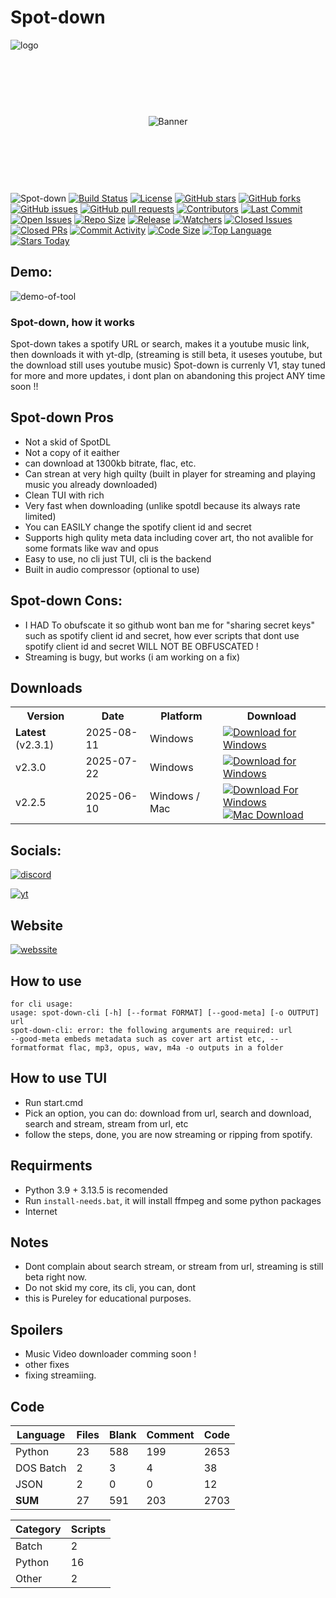 # Spot-down

![logo](https://files.catbox.moe/xl3d4c.png)
<div style="display: flex; justify-content: center; align-items: center; height: 200px;">
  <img src="https://files.catbox.moe/xl3d4c.png" alt="Banner" style="max-width: 100%; height: auto;">
</div>

![Spot-down](https://img.shields.io/badge/Spot-down-Green?style=plastic)
[![Build Status](https://img.shields.io/github/actions/workflow/status/ts-dev-java/Spot-down/main.yml?branch=main&style=plastic&color=brightgreen&logo=github&logoColor=white)](https://github.com/ts-dev-java/Spot-down/actions)
[![License](https://img.shields.io/github/license/ts-dev-java/Spot-down?style=plastic&color=blue&logo=github&logoColor=white)](https://github.com/ts-dev-java/Spot-down/blob/main/LICENSE)
[![GitHub stars](https://img.shields.io/github/stars/ts-dev-java/Spot-down?style=plastic&color=yellow&logo=github&logoColor=black)](https://github.com/ts-dev-java/Spot-down/stargazers)
[![GitHub forks](https://img.shields.io/github/forks/ts-dev-java/Spot-down?style=plastic&color=orange&logo=github&logoColor=white)](https://github.com/ts-dev-java/Spot-down/network/members)
[![GitHub issues](https://img.shields.io/github/issues/ts-dev-java/Spot-down?style=plastic&color=red&logo=github&logoColor=white)](https://github.com/ts-dev-java/Spot-down/issues)
[![GitHub pull requests](https://img.shields.io/github/issues-pr/ts-dev-java/Spot-down?style=plastic&color=success&logo=github&logoColor=white)](https://github.com/ts-dev-java/Spot-down/pulls)
[![Contributors](https://img.shields.io/github/contributors/ts-dev-java/Spot-down?style=plastic&color=informational&logo=github&logoColor=white)](https://github.com/ts-dev-java/Spot-down/graphs/contributors)
[![Last Commit](https://img.shields.io/github/last-commit/ts-dev-java/Spot-down?style=plastic&color=lightgrey&logo=github&logoColor=black)](https://github.com/ts-dev-java/Spot-down/commits)
[![Open Issues](https://img.shields.io/github/issues-raw/ts-dev-java/Spot-down?style=plastic&color=9cf&logo=github&logoColor=black)](https://github.com/ts-dev-java/Spot-down/issues)
[![Repo Size](https://img.shields.io/github/repo-size/ts-dev-java/Spot-down?style=plastic&color=blueviolet&logo=github&logoColor=white)](https://github.com/ts-dev-java/Spot-down)
[![Release](https://img.shields.io/github/v/release/ts-dev-java/Spot-down?style=plastic&color=blue&logo=github&logoColor=white)](https://github.com/ts-dev-java/Spot-down/releases)
[![Watchers](https://img.shields.io/github/watchers/ts-dev-java/Spot-down?style=plastic&color=yellowgreen&logo=github&logoColor=white)](https://github.com/ts-dev-java/Spot-down/watchers)
[![Closed Issues](https://img.shields.io/github/issues-closed/ts-dev-java/Spot-down?style=plastic&color=green&logo=github&logoColor=white)](https://github.com/ts-dev-java/Spot-down/issues?q=is%3Aissue+is%3Aclosed)
[![Closed PRs](https://img.shields.io/github/issues-pr-closed/ts-dev-java/Spot-down?style=plastic&color=success&logo=github&logoColor=white)](https://github.com/ts-dev-java/Spot-down/pulls?q=is%3Apr+is%3Aclosed)
[![Commit Activity](https://img.shields.io/github/commit-activity/m/ts-dev-java/Spot-down?style=plastic&color=orange&logo=github&logoColor=white)](https://github.com/ts-dev-java/Spot-down/commits)
[![Code Size](https://img.shields.io/github/languages/code-size/ts-dev-java/Spot-down?style=plastic&color=blueviolet&logo=github&logoColor=white)](https://github.com/ts-dev-java/Spot-down)
[![Top Language](https://img.shields.io/github/languages/top/ts-dev-java/Spot-down?style=plastic&color=informational&logo=github&logoColor=white)](https://github.com/ts-dev-java/Spot-down)
[![Stars Today](https://img.shields.io/github/stars/ts-dev-java/Spot-down?style=plastic&color=brightgreen&logo=github&logoColor=white&label=stars%20today)](https://github.com/ts-dev-java/Spot-down/stargazers)

## Demo:
![demo-of-tool](https://files.catbox.moe/ogcgso.gif)

### Spot-down, how it works
Spot-down takes a spotify URL or search, makes it a youtube music link, then downloads it with yt-dlp, (streaming is still beta, it useses youtube, but the download still uses youtube music)
Spot-down is currenly V1, stay tuned for more and more updates, i dont plan on abandoning this project ANY time soon !!

## Spot-down Pros
- Not a skid of SpotDL
- Not a copy of it eaither
- can download at 1300kb bitrate, flac, etc.
- Can strean at very high quilty (built in player for streaming and playing music you already downloaded)
- Clean TUI with rich
- Very fast when downloading (unlike spotdl because its always rate limited)
- You can EASILY change the spotify client id and secret
- Supports high qulity meta data including cover art, tho not avalible for some formats like wav and opus
- Easy to use, no cli just TUI, cli is the backend
- Built in audio compressor (optional to use)

## Spot-down Cons:
- I HAD To obufscate it so github wont ban me for "sharing secret keys" such as spotify client id and secret, how ever scripts that dont use spotify client id and  secret WILL NOT BE OBFUSCATED !
- Streaming is bugy, but works  (i am working on a fix)

## Downloads
<table>
  <tr>
    <th>Version</th>
    <th>Date</th>
    <th>Platform</th>
    <th>Download</th>
  </tr>

  <tr>
    <td><strong>Latest</strong> (v2.3.1)</td>
    <td>2025-08-11</td>
    <td>Windows</td>
    <td>
      <a href="https://github.com/YourRepo/releases/latest/download/YourApp.exe">
        <img src="https://img.shields.io/badge/Download-Windows-blue?style=plastic" alt="Download for Windows">
      </a>
    </td>
  </tr>

  <tr>
    <td>v2.3.0</td>
    <td>2025-07-22</td>
    <td>Windows</td>
    <td>
      <a href="https://github.com/YourRepo/releases/download/v2.3.0/YourApp.exe">
        <img src="https://img.shields.io/badge/Download-Windows-blue?style=plastic" alt="Download for Windows">
      </a>
    </td>
  </tr>

  <tr>
    <td>v2.2.5</td>
    <td>2025-06-10</td>
    <td>Windows / Mac</td>
    <td>
      <a href="https://github.com/YourRepo/releases/download/v2.2.5/YourApp-Windows.exe">
        <img src="https://img.shields.io/badge/Download_For-Windows-1000FF?style=plastic" alt="Download For Windows">
      </a>
      <br>
      <a href="https://github.com/YourRepo/releases/download/v2.2.5/YourApp-Mac.dmg">
        <img src="https://img.shields.io/badge/Download-Mac-lightgrey?style=plastic" alt="Mac Download">
      </a>
    </td>
  </tr>
</table>

##  Socials:

[![discord](https://img.shields.io/badge/join-discord-5865F2?style=plastic&logo=discord&logoColor=white)](https://discord.gg/gRWYD8f8Fh)

[![yt](https://img.shields.io/badge/Youtube-Channel-ED1A1A?style=plastic&logo=youtube&logoColor=white)](https://www.youtube.com/@TS-DEV-PYTHON)

## Website
[![webssite](https://img.shields.io/badge/Website%20Here-3D8FFF?style=plastic)](https://ts-dev-java.github.io/Spot-down/website/)

## How to use
```text
for cli usage:
usage: spot-down-cli [-h] [--format FORMAT] [--good-meta] [-o OUTPUT] url
spot-down-cli: error: the following arguments are required: url
--good-meta embeds metadata such as cover art artist etc, --formatformat flac, mp3, opus, wav, m4a -o outputs in a folder
```
## How to use TUI
- Run start.cmd 
- Pick an option, you can do: download from url, search and download, search and stream, stream from url, etc
- follow the steps, done, you are now streaming or ripping from spotify.

## Requirments 
- Python 3.9 + 3.13.5 is recomended
- Run `install-needs.bat`, it will install ffmpeg and some python packages
- Internet

## Notes
- Dont complain about search stream, or stream from url, streaming is still beta right now.
- Do not skid my core, its cli, you can, dont
- this is Pureley for educational purposes.
## Spoilers
- Music Video downloader comming soon !
- other fixes
- fixing streamiing.
## Code
<!-- Code Statistics Table -->
<table>
  <thead>
    <tr>
      <th>Language</th>
      <th>Files</th>
      <th>Blank</th>
      <th>Comment</th>
      <th>Code</th>
    </tr>
  </thead>
  <tbody>
    <tr>
      <td>Python</td>
      <td>23</td>
      <td>588</td>
      <td>199</td>
      <td>2653</td>
    </tr>
    <tr>
      <td>DOS Batch</td>
      <td>2</td>
      <td>3</td>
      <td>4</td>
      <td>38</td>
    </tr>
    <tr>
      <td>JSON</td>
      <td>2</td>
      <td>0</td>
      <td>0</td>
      <td>12</td>
    </tr>
    <tr>
      <td><strong>SUM</strong></td>
      <td>27</td>
      <td>591</td>
      <td>203</td>
      <td>2703</td>
    </tr>
  </tbody>
</table>

<!-- Script Counts Table -->
<table>
  <thead>
    <tr>
      <th>Category</th>
      <th>Scripts</th>
    </tr>
  </thead>
  <tbody>
    <tr>
      <td>Batch</td>
      <td>2</td>
    </tr>
    <tr>
      <td>Python</td>
      <td>16</td>
    </tr>
    <tr>
      <td>Other</td>
      <td>2</td>
    </tr>
  </tbody>
</table>
